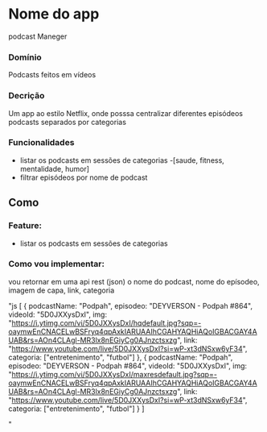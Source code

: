 # Nome do app
podcast Maneger

### Domínio
Podcasts feitos em vídeos 

### Decrição 
Um app ao estilo Netflix, onde posssa centralizar diferentes episódeos podcasts separados por categorias

### Funcionalidades
- listar os podcasts em sessões de categorias
    -[saude, fitness, mentalidade, humor]
- filtrar episódeos por nome de podcast     

## Como

### Feature:
- listar os podcasts em sessões de categorias

### Como vou implementar:
vou retornar em uma api rest (json) o nome do podcast, nome do epísodeo, imagem de capa, link, categoria
 
 "js
 [
    {
        podcastName: "Podpah",
        episodeo: "DEYVERSON - Podpah #864",
        videoId: "5D0JXXysDxI",
        img: "https://i.ytimg.com/vi/5D0JXXysDxI/hqdefault.jpg?sqp=-oaymwEnCNACELwBSFryq4qpAxkIARUAAIhCGAHYAQHiAQoIGBACGAY4AUAB&rs=AOn4CLAgl-MR3lx8nEGiyCg0AJnzctsxzg",
        link: "https://www.youtube.com/live/5D0JXXysDxI?si=wP-xt3dNSxw6yF34",
        categoria: ["entretenimento", "futbol"]
    },
    {
        podcastName: "Podpah",
        episodeo: "DEYVERSON - Podpah #864",
        videoId: "5D0JXXysDxI",
        img: "https://i.ytimg.com/vi/5D0JXXysDxI/maxresdefault.jpg?sqp=-oaymwEnCNACELwBSFryq4qpAxkIARUAAIhCGAHYAQHiAQoIGBACGAY4AUAB&rs=AOn4CLAgl-MR3lx8nEGiyCg0AJnzctsxzg",
        link: "https://www.youtube.com/live/5D0JXXysDxI?si=wP-xt3dNSxw6yF34",
        categoria: ["entretenimento", "futbol"]
    }
 ]
 
 "